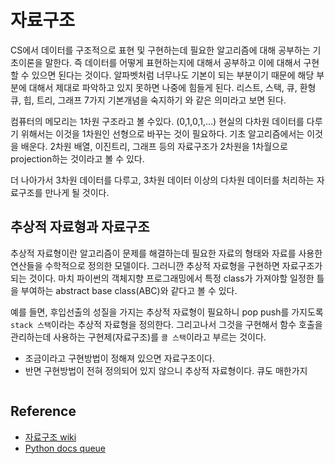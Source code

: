 # 자료구조

CS에서 데이터를 구조적으로 표현 및 구현하는데 필요한 알고리즘에 대해 공부하는 기초이론을 말한다. 즉 데이터를 어떻게 표현하는지에 대해서 공부하고 이에 대해서 구현할 수 있으면 된다는 것이다. 알파벳처럼 너무나도 기본이 되는 부분이기 때문에 해당 부분에 대해서 제대로 파악하고 있지 못하면 나중에 힘들게 된다. 리스트, 스택, 큐, 환형큐, 힙, 트리, 그래프 7가지 기본개념을 숙지하기 와 같은 의미라고 보면 된다.

컴퓨터의 메모리는 1차원 구조라고 볼 수있다. (0,1,0,1,...) 현실의 다차원 데이터를 다루기 위해서는 이것을 1차원인 선형으로 바꾸는 것이 필요하다. 기초 알고리즘에서는 이것을 배운다. 2차원 배열, 이진트리, 그래프 등의 자료구조가 2차원을 1차월으로 projection하는 것이라고 볼 수 있다.

더 나아가서 3차원 데이터를 다루고, 3차원 데이터 이상의 다차원 데이터를 처리하는 자료구조를 만나게 될 것이다.

## 추상적 자료형과 자료구조

추상적 자료형이란 알고리즘이 문제를 해결하는데 필요한 자료의 형태와 자료를 사용한 연산들을 수학적으로 정의한 모델이다. 그러니깐 추상적 자료형을 구현하면 자료구조가 되는 것이다. 마치 파이썬의 객체지향 프로그래밍에서 특정 class가 가져야할 일정한 틀을 부여하는 abstract base class(ABC)와 같다고 볼 수 있다.

예를 들면, 후입선출의 성질을 가지는 추상적 자료형이 필요하니 pop push를 가지도록 `stack 스택`이라는 추상적 자료형을 정의한다. 그리고나서 그것을 구현해서 함수 호출을 관리하는데 사용하는 구현제(자료구조)를 `콜 스택`이라고 부르는 것이다.

- 조금이라고 구현방법이 정해져 있으면 자료구조이다.
- 반면 구현방법이 전혀 정의되어 있지 않으니 추상적 자료형이다. 큐도 매한가지

```{tableofcontents}
```

## Reference

- [자료구조 wiki](https://namu.wiki/w/%EC%9E%90%EB%A3%8C%EA%B5%AC%EC%A1%B0)
- [Python docs queue](https://docs.python.org/ko/3.13/library/queue.html)